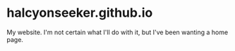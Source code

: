 # halcyonseeker.github.io
My website. I'm not certain what I'll do with it, but I've been wanting a home page.
